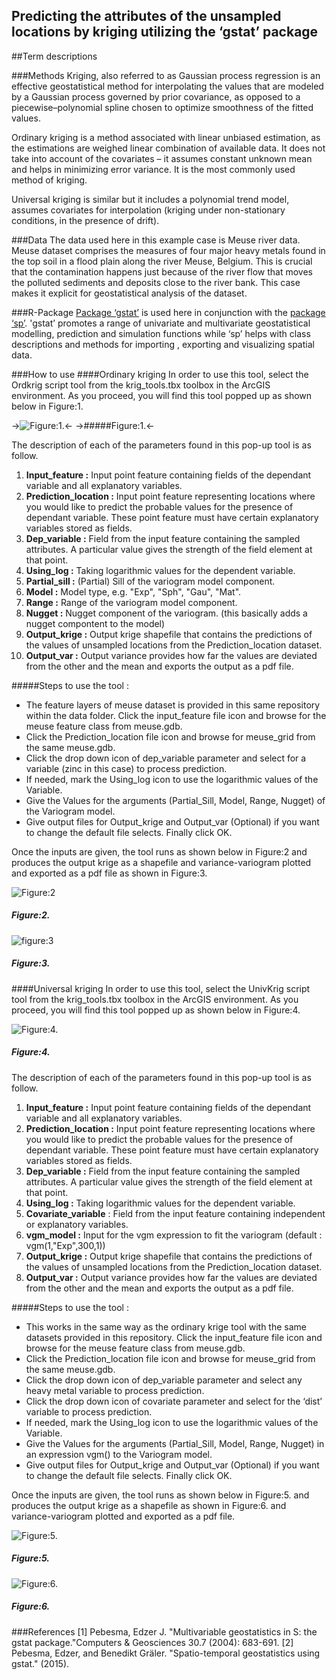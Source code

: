 
## **Predicting the attributes of the unsampled locations by kriging utilizing the ‘gstat’ package**

##Term descriptions

###Methods
Kriging, also referred to as Gaussian process regression is an effective geostatistical method for interpolating the values that are modeled by a Gaussian process governed by prior covariance, as opposed to a piecewise–polynomial spline chosen to optimize smoothness of the fitted values.

Ordinary kriging is a method associated with linear unbiased estimation, as the estimations are weighed linear combination of available data. It does not take into account of the covariates – it assumes constant unknown mean and helps in minimizing error variance. It is the most commonly used method of kriging.

Universal kriging is similar but it includes a polynomial trend model, assumes covariates for interpolation (kriging under non-stationary conditions, in the presence of drift).

###Data
The data used here in this example case is Meuse river data.
Meuse dataset comprises the measures of four major heavy metals found in the top soil in a flood plain along the river Meuse, Belgium. This is crucial that the contamination happens just because of the river flow that moves the polluted sediments and deposits close to the river bank. This case makes it explicit for geostatistical analysis of the dataset.

###R-Package
[Package ‘gstat’](https://cran.r-project.org/web/packages/gstat/gstat.pdf) is used here in conjunction with the [package ‘sp’](https://cran.r-project.org/web/packages/sp/sp.pdf). 'gstat’ promotes a range of univariate and multivariate geostatistical modelling, prediction and simulation functions while ‘sp’ helps with class descriptions and methods for importing , exporting and visualizing spatial data.

###How to use
####Ordinary kriging
In order to use this tool, select the Ordkrig script tool from the krig_tools.tbx toolbox in the ArcGIS environment. As you proceed, you will find this tool popped up as shown below in Figure:1.

->![Figure:1.](https://github.com/san02/Images_GIS/blob/master/ordkrigtool.png)<-
->#####Figure:1.<-

The description of each of the parameters found in this pop-up tool is as follow.

1. **Input_feature  :** Input point feature containing fields of the dependant variable and all explanatory variables.
2. **Prediction_location  :** Input point feature representing locations where you would like to predict the probable values for the presence of  dependant variable. These point feature must have certain explanatory variables stored as fields.
3. **Dep_variable  :**  Field from the input feature containing the sampled attributes. A particular value gives the strength of the field element at that point.
4. **Using_log  :** Taking logarithmic values for the dependent variable.
5. **Partial_sill  :** (Partial) Sill of the variogram model component.
6. **Model  :** Model type, e.g. "Exp", "Sph", "Gau", "Mat".
7. **Range  :** Range of the variogram model component.
8. **Nugget  :** Nugget component of the variogram. (this basically adds a nugget compontent to the model)
9. **Output_krige  :**  Output krige shapefile that contains the predictions of the values of unsampled locations from the Prediction_location dataset.
10. **Output_var  :**  Output variance provides how far the values are deviated from the other and the mean and exports the output as a pdf file.

#####Steps to use the tool :
* The feature layers of meuse dataset is provided in this same repository within the data folder. Click the input_feature file icon and browse for the meuse feature class from meuse.gdb. 
* Click the Prediction_location file icon and browse for meuse_grid from the same meuse.gdb. 
* Click the drop down icon of dep_variable parameter and select for a variable (zinc in this case) to process prediction. 
* If needed, mark the Using_log icon to use the logarithmic values of the Variable.  
* Give the Values for the arguments (Partial_Sill, Model, Range, Nugget) of the Variogram model.
* Give output files for Output_krige and Output_var (Optional) if you want to change the default file selects. Finally click OK.

Once the inputs are given, the tool runs as shown below in Figure:2 and produces the output krige as a shapefile and variance-variogram plotted and exported as a pdf file as shown in Figure:3.

![Figure:2](https://github.com/san02/Images_GIS/blob/master/ordkrigtoolrun.png)
##### Figure:2.

![figure:3](https://github.com/san02/Images_GIS/blob/master/ordkrigoutput.png)
##### Figure:3.


####Universal kriging
In order to use this tool, select the UnivKrig script tool from the krig_tools.tbx toolbox in the ArcGIS environment. As you proceed, you will find this tool popped up as shown below in Figure:4.

![Figure:4.](https://github.com/san02/Images_GIS/blob/master/univkrigtool.png)
##### Figure:4.

The description of each of the parameters found in this pop-up tool is as follow.

1. **Input_feature  :** Input point feature containing fields of the dependant variable and all explanatory variables.
2. **Prediction_location  :** Input point feature representing locations where you would like to predict the probable values for the presence of  dependant variable. These point feature must have certain explanatory variables stored as fields.
3. **Dep_variable  :**  Field from the input feature containing the sampled attributes. A particular value gives the strength of the field element at that point.
4. **Using_log  :** Taking logarithmic values for the dependent variable.
5. **Covariate_variable** : Field from the input feature containing independent or explanatory variables.
6. **vgm_model  :** Input for the vgm expression to fit the variogram (default : vgm(1,"Exp",300,1))
10. **Output_krige  :**  Output krige shapefile that contains the predictions of the values of unsampled locations from the Prediction_location dataset.
11. **Output_var  :**  Output variance provides how far the values are deviated from the other and the mean and exports the output as a pdf file.


#####Steps to use the tool :

* This works in the same way as the ordinary krige tool with the same datasets provided in this repository. Click the input_feature file icon and browse for the meuse feature class from meuse.gdb. 
* Click the Prediction_location file icon and browse for meuse_grid from the same meuse.gdb. 
* Click the drop down icon of dep_variable parameter and select any heavy metal variable to process prediction. 
* Click the drop down icon of covariate parameter and select for the ‘dist’ variable to process prediction. 
* If needed, mark the Using_log icon to use the logarithmic values of the Variable.  
* Give the Values for the arguments (Partial_Sill, Model, Range, Nugget) in an expression vgm() to the Variogram model.
* Give output files for Output_krige and Output_var (Optional) if you want to change the default file selects. Finally click OK.

Once the inputs are given, the tool runs as shown below in Figure:5. and produces the output krige as a shapefile as shown in Figure:6. and variance-variogram plotted and exported as a pdf file.

![Figure:5.](https://github.com/san02/Images_GIS/blob/master/univkrigtoolrun.png)
##### Figure:5.

![Figure:6.](https://github.com/san02/Images_GIS/blob/master/univkrigoutput.png)
##### Figure:6.


###References 
  [1] Pebesma, Edzer J. "Multivariable geostatistics in S: the gstat package."Computers & Geosciences 30.7 (2004): 683-691. 
  [2] Pebesma, Edzer, and Benedikt Gräler. "Spatio-temporal geostatistics using gstat." (2015).
 
